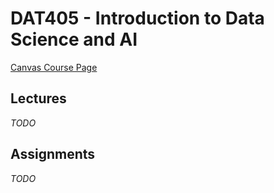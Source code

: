 # DAT405 - Introduction to Data Science and AI

[Canvas Course Page](https://chalmers.instructure.com/courses/10918)

## Lectures

_TODO_

## Assignments

_TODO_
